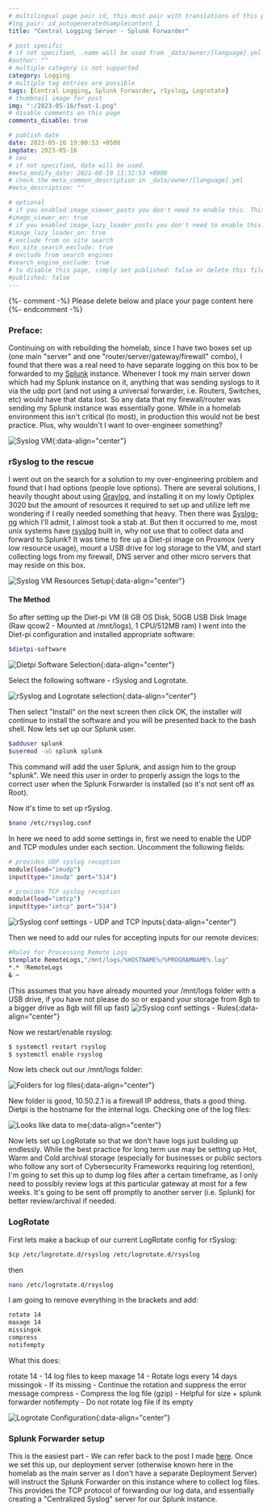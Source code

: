 ```yaml
---
# multilingual page pair id, this must pair with translations of this page. (This name must be unique)
#lng_pair: id_autogeneratedsamplecontent_1
title: "Central Logging Server - Splunk Forwarder"

# post specific
# if not specified, .name will be used from _data/owner/[language].yml
#author: ""
# multiple category is not supported
category: Logging
# multiple tag entries are possible
tags: [Central Logging, Splunk Forwarder, rSyslog, Logrotate]
# thumbnail image for post
img: ":/2023-05-16/feat-1.png"
# disable comments on this page
comments_disable: true

# publish date
date: 2023-05-16 19:00:53 +0500
imgdate: 2023-05-16
# seo
# if not specified, date will be used.
#meta_modify_date: 2021-08-10 11:32:53 +0900
# check the meta_common_description in _data/owner/[language].yml
#meta_description: ""

# optional
# if you enabled image_viewer_posts you don't need to enable this. This is only if image_viewer_posts = false
#image_viewer_on: true
# if you enabled image_lazy_loader_posts you don't need to enable this. This is only if image_lazy_loader_posts = false
#image_lazy_loader_on: true
# exclude from on site search
#on_site_search_exclude: true
# exclude from search engines
#search_engine_exclude: true
# to disable this page, simply set published: false or delete this file
#published: false
---
```


{%- comment -%} Please delete below and place your page content here {%- endcomment -%}

### Preface:
Continuing on with rebuilding the homelab, since I have two boxes set up (one main "server" and one "router/server/gateway/firewall" combo), I found that there was a real need to have separate logging on this box to be forwarded to my [Splunk](https://www.initcyber.com/posts/2022-07-03-Splunk%20Enterprise%20Pt.%201%20(Installation)) instance. Whenever I took my main server down which had my Splunk instance on it, anything that was sending syslogs to it via the udp port (and not using a universal forwarder, i.e. Routers, Switches, etc) would have that data lost. So any data that my firewall/router was sending my Splunk instance was essentially gone. While in a homelab environment this isn't critical (to most), in production this would not be best practice. Plus, why wouldn't I want to over-engineer something?

![Syslog VM](:/{{page.imgdate}}/1.png){:data-align="center"}

### rSyslog to the rescue
I went out on the search for a solution to my over-engineering problem and found that I had options (people love options). There are several solutions, I heavily thought about using [Graylog](https://www.graylog.org/), and installing it on my lowly Optiplex 3020 but the amount of resources it required to set up and utilize left me wondering if I really needed something that heavy. Then there was [Syslog-ng](https://www.syslog-ng.com/) which I'll admit, I almost took a stab at. But then it occurred to me, most unix systems have [rsyslog](https://www.rsyslog.com/) built in, why not use that to collect data and forward to Splunk? It was time to fire up a Diet-pi image on Proxmox (very low resource usage), mount a USB drive for log storage to the VM, and start collecting logs from my firewall, DNS server and other micro servers that may reside on this box.


![Syslog VM Resources Setup](:/{{page.imgdate}}/2.png){:data-align="center"}

#### The Method
So after setting up the Diet-pi VM (8 GB OS Disk, 50GB USB Disk Image (Raw qcow2 - Mounted at /mnt/logs), 1 CPU/512MB ram) I went into the Diet-pi configuration and installed appropriate software:

```bash
$dietpi-software
```
![Dietpi Software Selection](:/{{page.imgdate}}/3.png){:data-align="center"}

Select the following software - rSyslog and Logrotate.

![rSyslog and Logrotate selection](:/{{page.imgdate}}/4.png){:data-align="center"}

Then select "Install" on the next screen then click OK, the installer will continue to install the software and you will be presented back to the bash shell. Now lets set up our Splunk user.

```bash
$adduser splunk
$usermod -aG splunk splunk
```

This command will add the user Splunk, and assign him to the group "splunk". We need this user in order to properly assign the logs to the correct user when the Splunk Forwarder is installed (so it's not sent off as Root).

Now it's time to set up rSyslog.

```bash
$nano /etc/rsyslog.conf
```
In here we need to add some settings in, first we need to enable the UDP and TCP modules under each section. Uncomment the following fields:

```bash
# provides UDP syslog reception
module(load="imudp")
input(type="imudp" port="514")

# provides TCP syslog reception
module(load="imtcp")
input(type="imtcp" port="514")
```
![rSyslog conf settings - UDP and TCP Inputs](:/{{page.imgdate}}/5.png){:data-align="center"}


Then we need to add our rules for accepting inputs for our remote devices:

```bash
#Rules for Processing Remote Logs
$template RemoteLogs,"/mnt/logs/%HOSTNAME%/%PROGRAMNAME%.log"
*.* ?RemoteLogs
& ~
```
(This assumes that you have already mounted your /mnt/logs folder with a USB drive, if you have not please do so or expand your storage from 8gb to a bigger drive as 8gb will fill up fast)
![rSyslog conf settings - Rules](:/{{page.imgdate}}/6.png){:data-align="center"}

Now we restart/enable rsyslog:

```bash
$ systemctl restart rsyslog
$ systemctl enable rsyslog
```

Now lets check out our /mnt/logs folder:

![Folders for log files](:/{{page.imgdate}}/7.png){:data-align="center"}

New folder is good, 10.50.2.1 is a firewall IP address, thats a good thing. Dietpi is the hostname for the internal logs. Checking one of the log files:

![Looks like data to me](:/{{page.imgdate}}/8.png){:data-align="center"}

Now lets set up LogRotate so that we don't have logs just building up endlessly. While the best practice for long term use may be setting up Hot, Warm and Cold archival storage (especially for businesses or public sectors who follow any sort of Cybersecurity Frameworks requiring log retention), I'm going to set this up to dump log files after a certain timeframe, as I only need to possibly review logs at this particular gateway at most for a few weeks. It's going to be sent off promptly to another server (i.e. Splunk) for better review/archival if needed.


### LogRotate
First lets make a backup of our current LogRotate config for rSyslog:

```bash
$cp /etc/logrotate.d/rsyslog /etc/logrotate.d/rsyslog
```

then

```bash
nano /etc/logrotate.d/rsyslog
```
I am going to remove everything in the brackets and add:

```bash
rotate 14 
maxage 14
missingok
compress
notifempty
```
What this does:

rotate 14 - 14 log files to keep
maxage 14 - Rotate logs every 14 days
missingok - If its missing - Continue the rotation and suppress the error message
compress - Compress the log file (gzip) - Helpful for size + splunk forwarder
notifempty - Do not rotate log file if its empty

![Logrotate Configuration](:/{{page.imgdate}}/9.png){:data-align="center"}

### Splunk Forwarder setup

This is the easiest part - We can refer back to the post I made [here](https://www.initcyber.com/posts/2022-07-05-Splunk%20Enterprise%20Pt.%203%20(Forwarders%20on%20Ubuntu%20and%20Dashboards-Applications)%20). Once we set this up, our deployment server (otherwise known here in the homelab as the main server as I don't have a separate Deployment Server) will instruct the Splunk Forwarder on this instance where to collect log files. This provides the TCP protocol of forwarding our log data, and essentially creating a "Centralized Syslog" server for our Splunk instance.